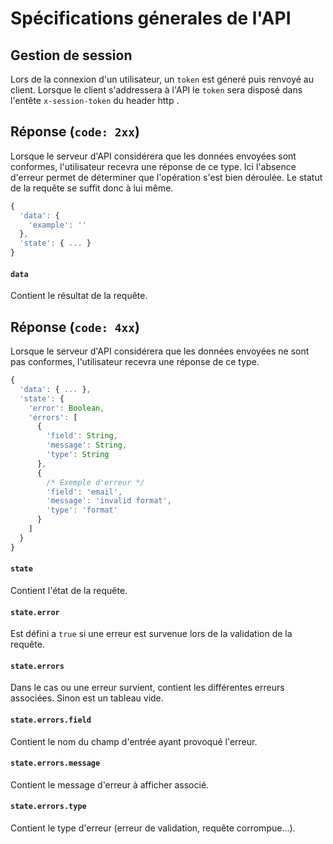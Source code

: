 # Spécifications génerales de l'API

## Gestion de session

Lors de la connexion d'un utilisateur, un `token` est géneré puis renvoyé au client.
Lorsque le client s'addressera à l'API le `token` sera disposé dans l'entête `x-session-token` du header http .


## Réponse (`code: 2xx`)

Lorsque le serveur d'API considérera que les données envoyées sont conformes, l'utilisateur recevra une réponse de ce type.
Ici l'absence d'erreur permet de déterminer que l'opération s'est bien déroulée.
Le statut de la requête se suffit donc à lui même.

```js
{
  'data': {
    'example': ''  
  },
  'state': { ... }
}
```

#### `data`

Contient le résultat de la requête.

## Réponse (`code: 4xx`)

Lorsque le serveur d'API considérera que les données envoyées ne sont pas conformes, l'utilisateur recevra une réponse de ce type.

```js
{
  'data': { ... },
  'state': {
    'error': Boolean,
    'errors': [
      {
        'field': String,
        'message': String,
        'type': String
      },
      {
        /* Exemple d'erreur */
        'field': 'email',
        'message': 'invalid format',
        'type': 'format'
      }
    ]
  }
}
```

#### `state`

Contient l'état de la requête.

#### `state.error`

Est défini a `true` si une erreur est survenue lors de la validation de la requête.

#### `state.errors`

Dans le cas ou une erreur survient, contient les différentes erreurs associées.
Sinon est un tableau vide.

#### `state.errors.field`

Contient le nom du champ d'entrée ayant provoqué l'erreur.

#### `state.errors.message`

Contient le message d'erreur à afficher associé.

#### `state.errors.type`

Contient le type d'erreur (erreur de validation, requête corrompue...).
